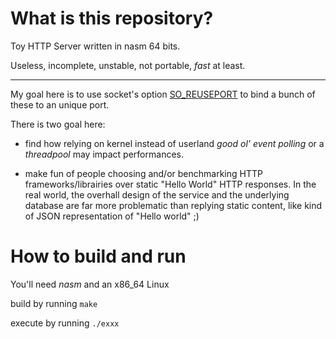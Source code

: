 

# What is this repository?

Toy HTTP Server written in nasm 64 bits.

Useless, incomplete, unstable, not portable, _fast_ at least.


---

My goal here is to use socket's option [SO_REUSEPORT](https://lwn.net/Articles/542629/)
to bind a bunch of these to an unique port.

There is two goal here:
- find how relying on kernel instead of userland _good ol' event polling_
  or a _threadpool_ may impact performances.

- make fun of people choosing and/or benchmarking HTTP frameworks/librairies
  over static "Hello World" HTTP responses. In the real world, the overhall design
  of the service and the underlying database are far more problematic than
  replying static content, like kind of JSON representation of "Hello world" ;)


# How to build and run

You'll need _nasm_ and an x86_64 Linux

build by running `make`

execute by running `./exxx`
